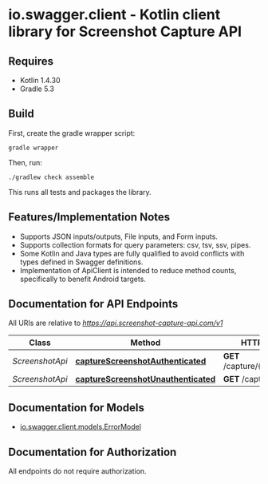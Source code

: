 # io.swagger.client - Kotlin client library for Screenshot Capture API

## Requires

* Kotlin 1.4.30
* Gradle 5.3

## Build

First, create the gradle wrapper script:

```
gradle wrapper
```

Then, run:

```
./gradlew check assemble
```

This runs all tests and packages the library.

## Features/Implementation Notes

* Supports JSON inputs/outputs, File inputs, and Form inputs.
* Supports collection formats for query parameters: csv, tsv, ssv, pipes.
* Some Kotlin and Java types are fully qualified to avoid conflicts with types defined in Swagger definitions.
* Implementation of ApiClient is intended to reduce method counts, specifically to benefit Android targets.

<a name="documentation-for-api-endpoints"></a>
## Documentation for API Endpoints

All URIs are relative to *https://api.screenshot-capture-api.com/v1*

Class | Method | HTTP request | Description
------------ | ------------- | ------------- | -------------
*ScreenshotApi* | [**captureScreenshotAuthenticated**](docs/ScreenshotApi.md#capturescreenshotauthenticated) | **GET** /capture/{token}/{hash} | 
*ScreenshotApi* | [**captureScreenshotUnauthenticated**](docs/ScreenshotApi.md#capturescreenshotunauthenticated) | **GET** /capture/{token} | 

<a name="documentation-for-models"></a>
## Documentation for Models

 - [io.swagger.client.models.ErrorModel](docs/ErrorModel.md)

<a name="documentation-for-authorization"></a>
## Documentation for Authorization

All endpoints do not require authorization.
